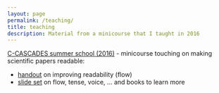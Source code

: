 ```yaml
---
layout: page
permalink: /teaching/
title: teaching
description: Material from a minicourse that I taught in 2016
---
```


[C-CASCADES summer school (2016)](https://cordis.europa.eu/event/rcn/146115_en.html) - minicourse touching on making scientific papers readable:
* [handout](files/Readability_tips_25aug2016.pdf) on improving readability (flow) 
* [slide set](files/Orr_C-CASCADES_ReadablePapers_27aug2016.pdf) on flow, tense, voice, ... and books to learn more  
